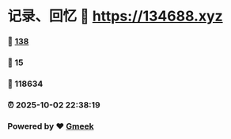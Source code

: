 # 记录、回忆 :link: https://134688.xyz 
### :page_facing_up: [138](https://134688.xyz/tag.html) 
### :speech_balloon: 15 
### :hibiscus: 118634 
### :alarm_clock: 2025-10-02 22:38:19 
### Powered by :heart: [Gmeek](https://github.com/Meekdai/Gmeek)
